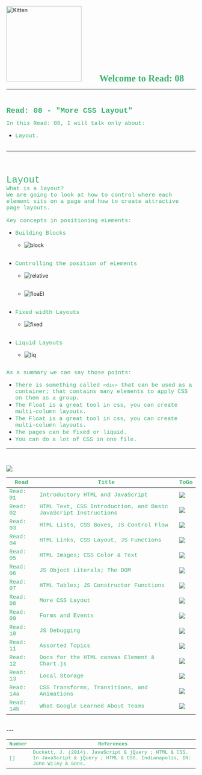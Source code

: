 <img src="https://asac.ltuc.com/wp-content/themes/asac/images/logo.png" alt="Kitten"
	title="LTUC-Abdul Aziz Al Ghurair School of Advanced Computing" width="200" />  &nbsp;&nbsp;&nbsp;&nbsp;&nbsp;&nbsp;&nbsp;&nbsp;&nbsp;&nbsp; <span style="font-family:Papyrus; font-size:25px;color:rgb(60, 179, 113)">**Welcome to Read: 08**</span><br>

---

<br>

<span style="font-family:Courier New; font-size:20px;color:rgb(60, 179, 113)"> **Read: 08 - "More CSS Layout"** </span> <br>

<span style="font-family:Courier New; font-size:15px;color:rgb(60, 179, 113)">In this Read: 08, I will talk only about: 
</span><br>
- <span style="font-family:Courier New; font-size:15px;color:rgb(60, 179, 113)"> Layout.
</span><br><br>

---
<br><br>

<span style="font-family:Courier New; font-size:25px;color:rgb(60, 179, 113)"> Layout </span><br>
<span style="font-family:Courier New; font-size:15px;color:rgb(60, 179, 113)">What is a layout?</span><br>
<span style="font-family:Courier New; font-size:15px;color:rgb(60, 179, 113)">We are going to look at how to control where each element sits on a page and how to create attractive page layouts.<br><br>
Key concepts in positioning eLements:
</span> <br>

- <span style="font-family:Courier New; font-size:15px;color:rgb(60, 179, 113)">Building Blocks</span><br>

    - ![block](https://raw.githubusercontent.com/shadykh/reading-notes/main/Code201/assets/block.PNG)<br><br>

- <span style="font-family:Courier New; font-size:15px;color:rgb(60, 179, 113)">Controlling the position of eLements</span><br>

    - ![relative](https://raw.githubusercontent.com/shadykh/reading-notes/main/Code201/assets/relative.PNG)<br><br>

    - ![floaEl](https://raw.githubusercontent.com/shadykh/reading-notes/main/Code201/assets/floaEl.PNG)<br><br>

- <span style="font-family:Courier New; font-size:15px;color:rgb(60, 179, 113)">Fixed width Layouts</span><br>

    - ![fixed](https://raw.githubusercontent.com/shadykh/reading-notes/main/Code201/assets/fixed.PNG)<br><br>

- <span style="font-family:Courier New; font-size:15px;color:rgb(60, 179, 113)">Liquid Layouts</span><br>

    - ![liq](https://raw.githubusercontent.com/shadykh/reading-notes/main/Code201/assets/liq.PNG)<br><br>

<span style="font-family:Courier New; font-size:15px;color:rgb(60, 179, 113)">As a summary we can say those points:
</span> <br>
- <span style="font-family:Courier New; font-size:15px;color:rgb(60, 179, 113)">There is something called `<div>` that can be used as a container; that contains many elements to apply CSS on them as a group.</span><br>
- <span style="font-family:Courier New; font-size:15px;color:rgb(60, 179, 113)">The Float is a great tool in css, you can create multi-column layouts.</span><br>
- <span style="font-family:Courier New; font-size:15px;color:rgb(60, 179, 113)">The Float is a great tool in css, you can create multi-column layouts.</span><br>
- <span style="font-family:Courier New; font-size:15px;color:rgb(60, 179, 113)">The pages can be fixed or liquid.</span><br>
- <span style="font-family:Courier New; font-size:15px;color:rgb(60, 179, 113)">You can do a lot of CSS in one file.</span><br>

---
<br>

[<img src="assets/main.gif">](README)
<br>

| <span style="font-family:Courier New; font-size:15px;color:rgb(60, 179, 113)"> **Read** </span> |  <span style="font-family:Courier New; font-size:15px;color:rgb(60, 179, 113)"> **Title** </span>  |   <span style="font-family:Courier New; font-size:15px;color:rgb(60, 179, 113)"> **ToGo** </span>  |
| ----------- | ----------- | ----------- |
| <span style="font-family:Courier New; font-size:15px;color:rgb(60, 179, 113)"> Read: 01 </span>      | <span style="font-family:Courier New; font-size:15px;color:rgb(60, 179, 113)"> Introductory HTML and JavaScript </span>       |[<img src="assets/taphere.gif">](class-01)|
| <span style="font-family:Courier New; font-size:15px;color:rgb(60, 179, 113)"> Read: 02 </span>      | <span style="font-family:Courier New; font-size:15px;color:rgb(60, 179, 113)"> HTML Text, CSS Introduction, and Basic JavaScript Instructions </span>       |[<img src="assets/taphere.gif">](class-02)|
| <span style="font-family:Courier New; font-size:15px;color:rgb(60, 179, 113)"> Read: 03 </span>      | <span style="font-family:Courier New; font-size:15px;color:rgb(60, 179, 113)"> HTML Lists, CSS Boxes, JS Control Flow </span>       |[<img src="assets/taphere.gif">](class-03)|
| <span style="font-family:Courier New; font-size:15px;color:rgb(60, 179, 113)"> Read: 04 </span>      | <span style="font-family:Courier New; font-size:15px;color:rgb(60, 179, 113)"> HTML Links, CSS Layout, JS Functions </span>       |[<img src="assets/taphere.gif">](class-04)|
| <span style="font-family:Courier New; font-size:15px;color:rgb(60, 179, 113)"> Read: 05 </span>      | <span style="font-family:Courier New; font-size:15px;color:rgb(60, 179, 113)"> HTML Images; CSS Color & Text </span>       |[<img src="assets/taphere.gif">](class-05)|
| <span style="font-family:Courier New; font-size:15px;color:rgb(60, 179, 113)"> Read: 06 </span>      | <span style="font-family:Courier New; font-size:15px;color:rgb(60, 179, 113)"> JS Object Literals; The DOM </span>       |[<img src="assets/taphere.gif">](class-06)|
| <span style="font-family:Courier New; font-size:15px;color:rgb(60, 179, 113)"> Read: 07 </span>      | <span style="font-family:Courier New; font-size:15px;color:rgb(60, 179, 113)"> HTML Tables; JS Constructor Functions </span>       |[<img src="assets/taphere.gif">](class-07)|
| <span style="font-family:Courier New; font-size:15px;color:rgb(60, 179, 113)"> Read: 08 </span>      | <span style="font-family:Courier New; font-size:15px;color:rgb(60, 179, 113)"> More CSS Layout </span>       |[<img src="assets/taphere.gif">](class-08)|
| <span style="font-family:Courier New; font-size:15px;color:rgb(60, 179, 113)"> Read: 09 </span>      | <span style="font-family:Courier New; font-size:15px;color:rgb(60, 179, 113)"> Forms and Events </span>       |[<img src="assets/uc.gif">](UC)|
| <span style="font-family:Courier New; font-size:15px;color:rgb(60, 179, 113)"> Read: 10 </span>      | <span style="font-family:Courier New; font-size:15px;color:rgb(60, 179, 113)"> JS Debugging </span>       |[<img src="assets/uc.gif">](UC)|
| <span style="font-family:Courier New; font-size:15px;color:rgb(60, 179, 113)"> Read: 11 </span>      | <span style="font-family:Courier New; font-size:15px;color:rgb(60, 179, 113)"> Assorted Topics </span>       |[<img src="assets/uc.gif">](UC)|
| <span style="font-family:Courier New; font-size:15px;color:rgb(60, 179, 113)"> Read: 12 </span>      | <span style="font-family:Courier New; font-size:15px;color:rgb(60, 179, 113)"> Docs for the HTML canvas Element & Chart.js </span>       |[<img src="assets/uc.gif">](UC)|
| <span style="font-family:Courier New; font-size:15px;color:rgb(60, 179, 113)"> Read: 13 </span>      | <span style="font-family:Courier New; font-size:15px;color:rgb(60, 179, 113)"> Local Storage </span>       |[<img src="assets/uc.gif">](UC)|
| <span style="font-family:Courier New; font-size:15px;color:rgb(60, 179, 113)"> Read: 14a </span>      | <span style="font-family:Courier New; font-size:15px;color:rgb(60, 179, 113)"> CSS Transforms, Transitions, and Animations </span>       |[<img src="assets/uc.gif">](UC)|
| <span style="font-family:Courier New; font-size:15px;color:rgb(60, 179, 113)"> Read: 14b </span>      | <span style="font-family:Courier New; font-size:15px;color:rgb(60, 179, 113)"> What Google Learned About Teams </span>       |[<img src="assets/uc.gif">](UC)|


<br>
---
<br>

| <span style="font-family:Courier New; font-size:13px;color:rgb(60, 179, 113)"> **Number** </span> |  <span style="font-family:Courier New; font-size:13px;color:rgb(60, 179, 113)"> **References** </span>  |
| ----------- | ----------- |
| <span style="font-family:Courier New; font-size:13px;color:rgb(60, 179, 113)"> [] </span>      | <span style="font-family:Courier New; font-size:13px;color:rgb(60, 179, 113)"> Duckett, J. (2014). JavaScript &amp; jQuery ; HTML &amp; CSS. In JavaScript &amp; jQuery ; HTML &amp; CSS. Indianapolis, IN: John Wiley &amp; Sons. </span>       |